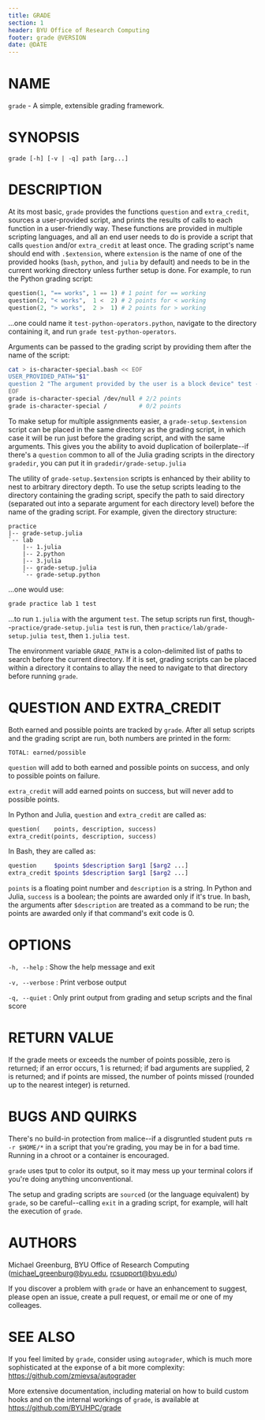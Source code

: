 ```yaml
---
title: GRADE
section: 1
header: BYU Office of Research Computing
footer: grade @VERSION
date: @DATE
---
```




# NAME

`grade` - A simple, extensible grading framework.



# SYNOPSIS

`grade [-h] [-v | -q] path [arg...]`



# DESCRIPTION

At its most basic, `grade` provides the functions `question` and `extra_credit`, sources a user-provided script, and prints the results of calls to each function in a user-friendly way. These functions are provided in multiple scripting languages, and all an end user needs to do is provide a script that calls `question` and/or `extra_credit` at least once. The grading script's name should end with `.$extension`, where `extension` is the name of one of the provided hooks (`bash`, `python`, and `julia` by default) and needs to be in the current working directory unless further setup is done. For example, to run the Python grading script:

```python
question(1, "== works", 1 == 1) # 1 point for == working
question(2, "< works",  1 <  2) # 2 points for < working
question(2, "> works",  2 >  1) # 2 points for > working
```

...one could name it `test-python-operators.python`, navigate to the directory containing it, and run `grade test-python-operators`.

Arguments can be passed to the grading script by providing them after the name of the script:

```bash
cat > is-character-special.bash << EOF
USER_PROVIDED_PATH="$1"
question 2 "The argument provided by the user is a block device" test -b "$USER_PROVIDED_PATH"
EOF
grade is-character-special /dev/null # 2/2 points
grade is-character-special /         # 0/2 points
```

To make setup for multiple assignments easier, a `grade-setup.$extension` script can be placed in the same directory as the grading script, in which case it will be run just before the grading script, and with the same arguments. This gives you the ability to avoid duplication of boilerplate--if there's a `question` common to all of the Julia grading scripts in the directory `gradedir`, you can put it in `gradedir/grade-setup.julia`

The utility of `grade-setup.$extension` scripts is enhanced by their ability to nest to arbitrary directory depth. To use the setup scripts leading to the directory containing the grading script, specify the path to said directory (separated out into a separate argument for each directory level) before the name of the grading script. For example, given the directory structure:

```
practice
|-- grade-setup.julia
`-- lab
    |-- 1.julia
    |-- 2.python
    |-- 3.julia
    |-- grade-setup.julia
    `-- grade-setup.python
```

...one would use:

```bash
grade practice lab 1 test
```

...to run `1.julia` with the argument `test`. The setup scripts run first, though--`practice/grade-setup.julia test` is run, then `practice/lab/grade-setup.julia test`, then `1.julia test`.

The environment variable `GRADE_PATH` is a colon-delimited list of paths to search before the current directory. If it is set, grading scripts can be placed within a directory it contains to allay the need to navigate to that directory before running `grade`.



# QUESTION AND EXTRA_CREDIT

Both earned and possible points are tracked by `grade`. After all setup scripts and the grading script are run, both numbers are printed in the form:

```
TOTAL: earned/possible
```

`question` will add to both earned and possible points on success, and only to possible points on failure.

`extra_credit` will add earned points on success, but will never add to possible points.

In Python and Julia, `question` and `extra_credit` are called as:

```python
question(    points, description, success)
extra_credit(points, description, success)
```

In Bash, they are called as:

```bash
question     $points $description $arg1 [$arg2 ...]
extra_credit $points $description $arg1 [$arg2 ...]
```

`points` is a floating point number and `description` is a string. In Python and Julia, `success` is a boolean; the points are awarded only if it's true. In bash, the arguments after `$description` are treated as a command to be run; the points are awarded only if that command's exit code is 0.



# OPTIONS

`-h, --help`
: Show the help message and exit

`-v, --verbose`
: Print verbose output

`-q, --quiet`
: Only print output from grading and setup scripts and the final score



# RETURN VALUE

If the grade meets or exceeds the number of points possible, zero is returned; if an error occurs, 1 is returned; if bad arguments are supplied, 2 is returned; and if points are missed, the number of points missed (rounded up to the nearest integer) is returned.



# BUGS AND QUIRKS

There's no build-in protection from malice--if a disgruntled student puts `rm -r $HOME/*` in a script that you're  grading, you may be in for a bad time. Running in a chroot or a container is encouraged.

`grade` uses tput to color its output, so it may mess up your terminal colors if you're doing anything unconventional.

The setup and grading scripts are `source`d (or the language equivalent) by `grade`, so be careful--calling `exit` in a grading script, for example, will halt the execution of `grade`.



# AUTHORS

Michael Greenburg, BYU Office of Research Computing (michael_greenburg@byu.edu, rcsupport@byu.edu)

If you discover a problem with `grade` or have an enhancement to suggest, please open an issue, create a pull request, or email me or one of my colleages.



# SEE ALSO

If you feel limited by `grade`, consider using `autograder`, which is much more sophisticated at the exponse of a bit more complexity: https://github.com/zmievsa/autograder

More extensive documentation, including material on how to build custom hooks and on the internal workings of `grade`, is available at https://github.com/BYUHPC/grade